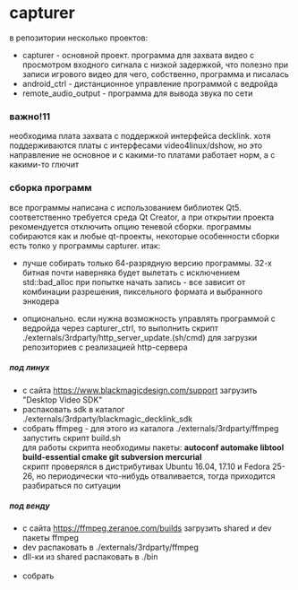 # capturer

в репозитории несколько проектов:
- capturer - основной проект. программа для захвата видео с просмотром входного сигнала с низкой задержкой, что полезно при записи игрового видео для чего, собственно, программа и писалась
- android_ctrl - дистанционное управление программой с ведройда
- remote_audio_output - программа для вывода звука по сети

### важно!11
необходима плата захвата с поддержкой интерфейса decklink. хотя поддерживаются платы с интерфесами video4linux/dshow, но это направление не основное и с какими-то платами работает норм, а с какими-то глючит

### сборка программ
все программы написана с использованием библиотек Qt5. соответственно требуется среда Qt Creator, а при открытии проекта рекомендуется отключить опцию теневой сборки. программы собираются как и любые qt-проекты, некоторые особенности сборки есть толко у программы capturer. итак:

- лучше собирать только 64-разрядную версию программы. 32-х битная почти наверняка будет вылетать с исключением std::bad_alloc при попытке начать запись - все зависит от комбинации разрешения, пиксельного формата и выбранного энкодера

- опционально. если нужна возможность управлять программой с ведройда через capturer_ctrl, то выполнить скрипт ./externals/3rdparty/http_server_update.(sh/cmd) для загрузки репозиториев с реализацией http-сервера

##### под линух
- с сайта https://www.blackmagicdesign.com/support загрузить "Desktop Video SDK"
- распаковать sdk в каталог ./externals/3rdparty/blackmagic_decklink_sdk
- собрать ffmpeg - для этого из каталога ./externals/3rdparty/ffmpeg запустить скрипт build.sh
<br>для работы скрипта необходимы пакеты: <b>autoconf automake libtool build-essential cmake git subversion mercurial</b>
<br>скрипт проверялся в дистрибутивах Ubuntu 16.04, 17.10 и Fedora 25-26, но периодически что-нибудь отваливается, тогда приходится разбираться по ситуации

##### под венду
- с сайта https://ffmpeg.zeranoe.com/builds загрузить shared и dev пакеты ffmpeg
- dev раcпаковать в ./externals/3rdparty/ffmpeg
- dll-ки из shared распаковать в ./bin
<br><br>
- собрать
